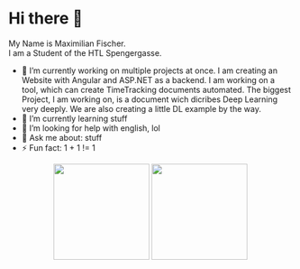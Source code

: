 
<h1> Hi there 👋</h1>

My Name is Maximilian Fischer. <br>
I am a Student of the HTL Spengergasse.

- 🔭 I’m currently working on multiple projects at once. I am creating an Website with Angular and ASP.NET as a backend. I am working on a tool, which can create TimeTracking documents automated. The biggest Project, I am working on, is a document wich dicribes Deep Learning very deeply. We are also creating a little DL example by the way.
- 🌱 I’m currently learning stuff
- 🤔 I’m looking for help with english, lol
- 💬 Ask me about: stuff
- ⚡ Fun fact: 1 + 1 != 1

<div align="center">
  <img src="https://github-readme-stats.vercel.app/api?username=Maxi1324&show_icons=true&count_private=true&theme=algolia&hide=css" height="170"/>
  <img src="https://github-readme-stats.vercel.app/api/top-langs/?username=Maxi1324&layout=compact&langs_count=10&theme=algolia" height="170"/>
</div>
